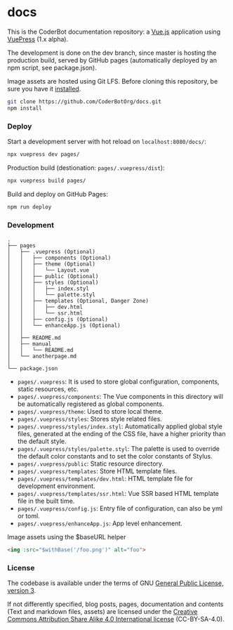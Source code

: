 # docs

This is the CoderBot documentation repository: a [Vue.js](https://vuejs.org/) application using [VuePress](https://vuepress.vuejs.org/) (1.x alpha).

The development is done on the dev branch, since master is hosting the production build, served by GitHub pages (automatically deployed by an npm script, see package.json).

Image assets are hosted using Git LFS. Before cloning this repository, be sure you have it [installed](https://git-lfs.github.com/).

```bash
git clone https://github.com/CoderBotOrg/docs.git
npm install
```

### Deploy

Start a development server with hot reload on `localhost:8080/docs/`:
```bash
npx vuepress dev pages/
```

Production build (destionation: `pages/.vuepress/dist`):
```bash
npx vuepress build pages/
```

Build and deploy on GitHub Pages: 

```bash
npm run deploy
```

### Development

```
.
├── pages
│   ├── .vuepress (Optional)
│   │   ├── components (Optional)
│   │   ├── theme (Optional)
│   │   │   └── Layout.vue
│   │   ├── public (Optional)
│   │   ├── styles (Optional)
│   │   │   ├── index.styl
│   │   │   └── palette.styl
│   │   ├── templates (Optional, Danger Zone)
│   │   │   ├── dev.html
│   │   │   └── ssr.html
│   │   ├── config.js (Optional)
│   │   └── enhanceApp.js (Optional)
│   │ 
│   ├── README.md
│   ├── manual
│   │   └── README.md
│   └── anotherpage.md
│ 
└── package.json
```

- `pages/.vuepress`: It is used to store global configuration, components, static resources, etc.
- `pages/.vuepress/components`: The Vue components in this directory will be automatically registered as global components.
- `pages/.vuepress/theme`: Used to store local theme.
- `pages/.vuepress/styles`: Stores style related files.
- `pages/.vuepress/styles/index.styl`: Automatically applied global style files, generated at the ending of the CSS file, have a higher priority than the default style.
- `pages/.vuepress/styles/palette.styl`: The palette is used to override the default color constants and to set the color constants of Stylus.
- `pages/.vuepress/public`: Static resource directory.
- `pages/.vuepress/templates`: Store HTML template files.
- `pages/.vuepress/templates/dev.html`: HTML template file for development environment.
- `pages/.vuepress/templates/ssr.html`: Vue SSR based HTML template file in the built time.
- `pages/.vuepress/config.js`: Entry file of configuration, can also be yml or toml.
- `pages/.vuepress/enhanceApp.js`: App level enhancement.

Image assets using the $baseURL helper
```html
<img :src="$withBase('/foo.png')" alt="foo">
```

### License

The codebase is available under the terms of GNU [General Public License, version 3](LICENSE.txt).

If not differently specified, blog posts, pages, documentation and contents (Text and markdown files, assets) are licensed under the [Creative Commons Attribution Share Alike 4.0 International license](LICENSE_contents.txt) (CC-BY-SA-4.0).
